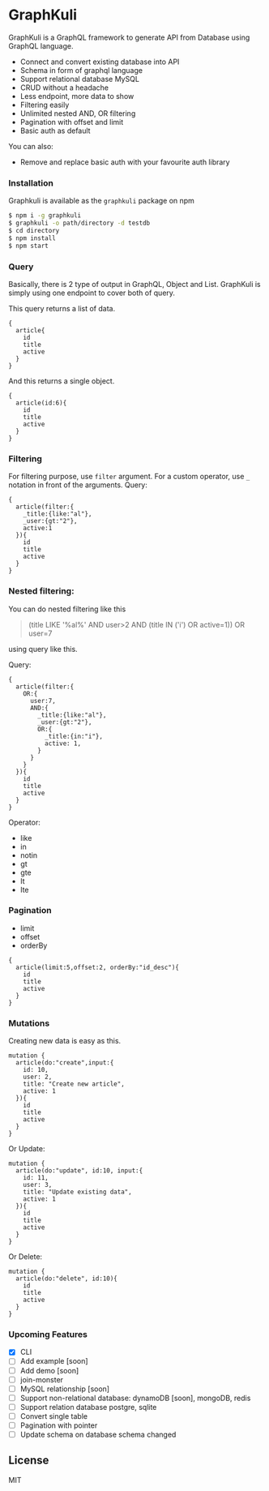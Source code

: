 # GraphKuli


GraphKuli is a GraphQL framework to generate API from Database using GraphQL language.

- Connect and convert existing database into API
- Schema in form of graphql language
- Support relational database MySQL
- CRUD without a headache
- Less endpoint, more data to show
- Filtering easily
- Unlimited nested AND, OR filtering 
- Pagination with offset and limit
- Basic auth as default

You can also:
  - Remove and replace basic auth with your favourite auth library


### Installation
Graphkuli is available as the `graphkuli` package on npm
```sh
$ npm i -g graphkuli
$ graphkuli -o path/directory -d testdb
$ cd directory
$ npm install
$ npm start
```

### Query
Basically, there is 2 type of output in GraphQL, Object and List. GraphKuli is simply using one endpoint to cover both of query.

This query returns a list of data.
```
{
  article{
    id
    title
    active
  }
}
```

And this returns a single object.
```
{
  article(id:6){
    id
    title
    active
  }
}
```

### Filtering
For filtering purpose, use `filter` argument. For a custom operator, use `_` notation in front of the arguments.
Query:
```
{
  article(filter:{
    _title:{like:"al"},
    _user:{gt:"2"},
    active:1
  }){
    id
    title
    active
  }
}
```

### Nested filtering:

You can do nested filtering like this

>(title LIKE '%al%' AND user>2 AND (title IN ('i') OR active=1)) OR user=7

using query like this.

Query:
```
{
  article(filter:{
    OR:{
      user:7,
      AND:{
        _title:{like:"al"},
        _user:{gt:"2"},
        OR:{
          _title:{in:"i"},
          active: 1,
        }
      }
    }
  }){
    id
    title
    active
  }
}
```

Operator:
- like
- in
- notin
- gt
- gte
- lt
- lte

### Pagination
- limit
- offset
- orderBy
```
{
  article(limit:5,offset:2, orderBy:"id_desc"){
    id
    title
    active
  }
}
```

### Mutations

Creating new data is easy as this. 

```
mutation {
  article(do:"create",input:{
    id: 10,
    user: 2,
    title: "Create new article",
    active: 1
  }){
    id
    title
    active
  }
}
```

Or Update:
```
mutation {
  article(do:"update", id:10, input:{
    id: 11,
    user: 3,
    title: "Update existing data",
    active: 1
  }){
    id
    title
    active
  }
}
```

Or Delete:
```
mutation {
  article(do:"delete", id:10){
    id
    title
    active
  }
}
```

### Upcoming Features
* [x] CLI
* [ ] Add example [soon]
* [ ] Add demo [soon]
* [ ] join-monster
* [ ] MySQL relationship [soon]
* [ ] Support non-relational database: dynamoDB [soon], mongoDB, redis
* [ ] Support relation database postgre, sqlite
* [ ] Convert single table
* [ ] Pagination with pointer
* [ ] Update schema on database schema changed

License
----

MIT
